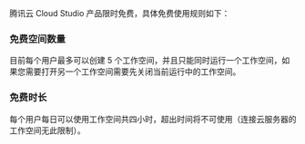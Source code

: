 腾讯云 Cloud Studio 产品限时免费，具体免费使用规则如下：

### 免费空间数量
目前每个用户最多可以创建 5 个工作空间，并且只能同时运行一个工作空间，如果您需要打开另一个工作空间需要先关闭当前运行中的工作空间。

### 免费时长
每个用户每日可以使用工作空间共四小时，超出时间将不可使用（连接云服务器的工作空间无此限制）。

